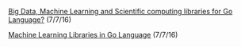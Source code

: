 [Big Data, Machine Learning and Scientific computing libraries for Go Language?](http://discuss.analyticsvidhya.com/t/big-data-machine-learning-and-scientific-computing-libraries-for-go-language/1739/1) (7/7/16)


[Machine Learning Libraries in Go Language](http://www.datasciencecentral.com/profiles/blogs/machine-learning-libraries-in-go-language-3) (7/7/16)